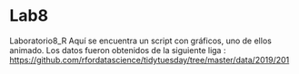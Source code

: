 # Lab8
Laboratorio8_R
Aquí se encuentra un script con gráficos, uno de ellos animado. 
Los datos fueron  obtenidos de la siguiente liga : https://github.com/rfordatascience/tidytuesday/tree/master/data/2019/201
